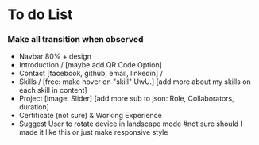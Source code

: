 # To do List
### Make all transition when observed
- Navbar 80% + design
- Introduction / [maybe add QR Code Option]
- Contact [facebook, github, email, linkedin] /
- Skills / [free: make hover on "skill" UwU.] [add more about my skills on each skill in content]
- Project [image: Slider] [add more sub to json: Role, Collaborators, duration]
- Certificate (not sure) & Working Experience
- Suggest User to rotate device in landscape mode #not sure should I made it like this or just make responsive style